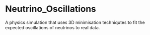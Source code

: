 # Neutrino_Oscillations
A physics simulation that uses 3D minimisation techniqutes to fit the expected oscillations of neutrinos to real data. 
